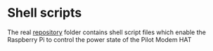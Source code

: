 # Shell scripts

The real [repository](https://github.com/johnofleek/Pilot/tree/master/scripts_pilotControl) folder contains shell script files which enable the Raspberry Pi to control the power state of the Pilot Modem HAT  

